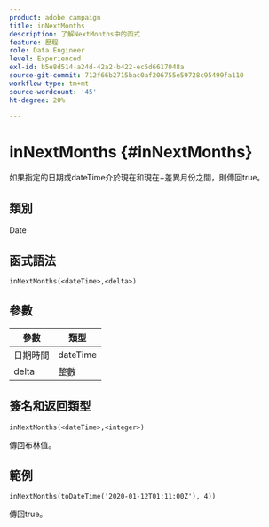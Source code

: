 ```yaml
---
product: adobe campaign
title: inNextMonths
description: 了解NextMonths中的函式
feature: 歷程
role: Data Engineer
level: Experienced
exl-id: b5e8d514-a24d-42a2-b422-ec5d6617048a
source-git-commit: 712f66b2715bac0af206755e59728c95499fa110
workflow-type: tm+mt
source-wordcount: '45'
ht-degree: 20%

---
```


# inNextMonths {#inNextMonths}

如果指定的日期或dateTime介於現在和現在+差異月份之間，則傳回true。

## 類別

Date

## 函式語法

`inNextMonths(<dateTime>,<delta>)`

## 參數

| 參數 | 類型 |
|-----------|------------------|
| 日期時間 | dateTime |
| delta | 整數 |

## 簽名和返回類型

`inNextMonths(<dateTime>,<integer>)`

傳回布林值。

## 範例

`inNextMonths(toDateTime('2020-01-12T01:11:00Z'), 4))`

傳回true。
